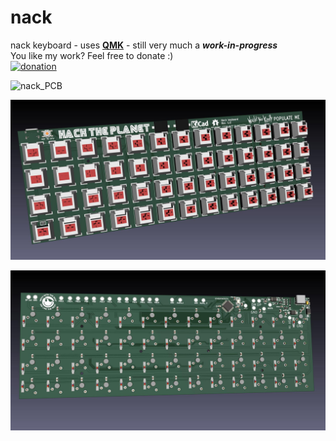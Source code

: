 # nack
nack keyboard - uses [**QMK**](https://github.com/qmk/qmk_firmware) - still very much a **_work-in-progress_**  
You like my work? Feel free to donate :)  
[<img src="https://raw.githubusercontent.com/andreostrovsky/donate-with-paypal/master/dark.svg" alt="donation" width="150"/>](https://www.paypal.com/donate?hosted_button_id=YEAQ4WGKJKYQQ)

![nack_PCB](screenshots/Nack.jpg "nack PCB")

![nack_front](screenshots/Nack_front.jpg "nack front")

![nack_back](screenshots/Nack_back.jpg "nack back")
